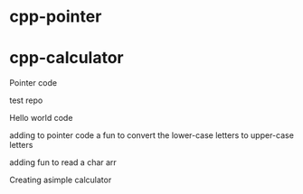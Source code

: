 # cpp-pointer 
# cpp-calculator
Pointer code

test repo

Hello world code


adding to pointer code a fun to convert the lower-case letters to upper-case letters

adding fun to read a char arr 

Creating asimple calculator
